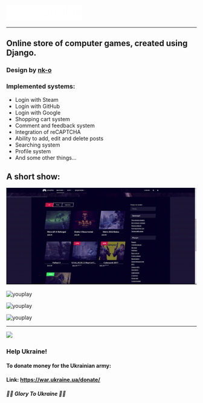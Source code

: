![youplay](https://github.com/AlexanderLukash/YouPlay/blob/main/static/dark/assets/images/logo.png?raw=true)
___
## Online store of computer games, created using Django.
### Design by [nk-o](https://github.com/nk-o)

### Implemented systems:
+ Login with Steam
+ Login with GitHub
+ Login with Google
+ Shopping cart system
+ Comment and feedback system
+ Integration of reCAPTCHA
+ Ability to add, edit and delete posts
+ Searching system
+ Profile system
+ And some other things...

## A short show: 
![youplay](https://github.com/AlexanderLukash/YouPlay/blob/main/gif/15ced646-c025-43ba-8a7d-8fae9ff9058f%20(online-video-cutter.com).gif?raw=true)

![youplay](https://github.com/AlexanderLukash/YouPlay/blob/main/gif/7722ed36-4a01-4782-8610-047de3e43bbb%20(online-video-cutter.com).gif?raw=true)

![youplay](https://github.com/AlexanderLukash/YouPlay/blob/main/gif/8163dafb-c91e-42fb-9540-e4f984bc36da%20(online-video-cutter.com).gif?raw=true)

![youplay](https://github.com/AlexanderLukash/YouPlay/blob/main/gif/c4e5ca4f-a8d0-4886-8d0a-e189e4650c27%20(online-video-cutter.com)%20(1).gif?raw=true)
  ___

  ![](https://icds.ee/wp-content/uploads/2022/03/Artboard-31200-1.png)

  ### Help Ukraine!	

  #### To donate money for the Ukrainian army:

  #### Link: https://war.ukraine.ua/donate/

  ##### 💙💛 Glory To Ukraine 💙💛